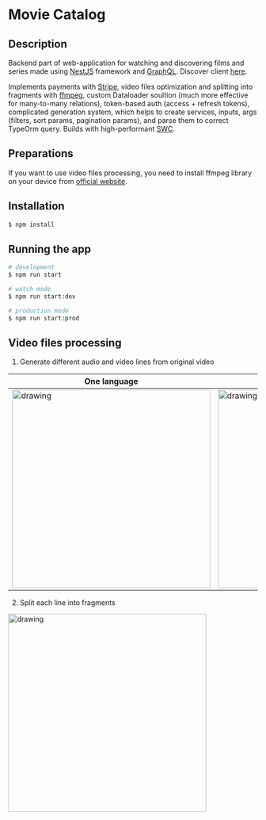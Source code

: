 # Movie Catalog

## Description

Backend part of web-application for watching and discovering films and series made using [NestJS](https://nestjs.com/) framework and [GraphQL](https://graphql.org/).
Discover client [here](https://github.com/AshedFox/lunari-movie-client).


Implements payments with [Stripe](https://stripe.com/), video files optimization and splitting into fragments with [ffmpeg](https://www.ffmpeg.org/), custom Dataloader soultion (much more effective for many-to-many relations), token-based auth (access + refresh tokens), complicated generation system, which helps to create services, inputs, args (filters, sort params, pagination params), and parse them to correct TypeOrm query.
Builds with high-performant [SWC](https://swc.rs/).

## Preparations

If you want to use video files processing, you need to install ffmpeg library on your device from [official website](https://www.ffmpeg.org/download.html).

## Installation

```bash
$ npm install
```

## Running the app

```bash
# development
$ npm run start

# watch mode
$ npm run start:dev

# production mode
$ npm run start:prod
```

## Video files processing

1. Generate different audio and video lines from original video
   
  | One language  |  Multiple languages  |
  |---|---|
  | <img src="https://github.com/user-attachments/assets/67488f2a-2b7d-4be6-b7fb-8d8f2135be11" alt="drawing" style="height:400px;"/> | <img src="https://github.com/user-attachments/assets/d967b013-cc91-4dbb-a5b1-6e9c36a2836a" alt="drawing" style="height:400px;"/> |

2. Split each line into fragments
<img src="https://github.com/user-attachments/assets/90ce0ae9-6d10-4bee-aadd-7375ce5c83dc" alt="drawing" style="height:400px;"/>
